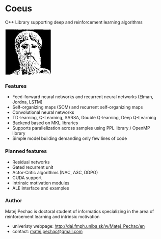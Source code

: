 # Coeus

C++ Library supporting deep and reinforcement learning algorithms

![](https://raw.githubusercontent.com/Iskandor/Coeus/master/Logo/logo.jpg)

### Features

- Feed-forward neural networks and recurrent neural networks (Elman, Jordna, LSTM)
- Self-organizing maps (SOM) and recurrent self-organizing maps
- Convolutional neural networks
- TD-learning, Q-Learning, SARSA, Double Q-learning, Deep Q-Learning
- Backend based on MKL libraries
- Supports parallelization across samples using PPL library / OpenMP library
- Simple model building demanding only few lines of code

### Planned features
- Residual networks
- Gated recurrent unit
- Actor-Critic algorithms (NAC, A3C, DDPG)
- CUDA support
- Intrinsic motivation modules
- ALE interface and examples

### Author
Matej Pechac is doctoral student of informatics specializing in the area of reinforcement learning and intrinsic motivation
- univeristy webpage: http://dai.fmph.uniba.sk/w/Matej_Pechac/en
- contact: matej.pechac@gmail.com